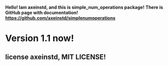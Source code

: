 **Hello! Iam axeinstd, and this is simple_num_operations package!**
**There is GitHub page with documentation! https://github.com/axeinstd/simplenumoperations**
# Version 1.1 now!
## license axeinstd, MIT LICENSE!